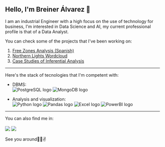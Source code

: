 ## Hello, I'm Breiner Álvarez 👋

I am an industrial Engineer with a high focus on the use of technology for business, I'm interested in Data Science and AI, my current professional profile is that of a Data Analyst.

You can check some of the projects that I've been working on:

1. [Free Zones Analysis (Spanish)](https://app.powerbi.com/view?r=eyJrIjoiOTIzOWJmZTItYTY3OC00Yzc3LTk1ODItZDg3MGVmNzgyYjYzIiwidCI6ImZkNjljZTFiLTIwYzYtNDJlYy1iNTRlLTZkMWIzODcwYWM2ZSIsImMiOjR9)
2. [Northern Lights Wordcloud](https://deepnote.com/workspace/breineralvarez-ac75274b-d33b-4e15-be7a-e8b9a66ee708/project/Aurora-page-analysis-f3f77c61-5e23-4ad0-8560-71e3595908ff)
3. [Case Studies of Inferential Analysis](https://rpubs.com/breiner_alvarez/1203259)

___

Here's the stack of tecnologies that I'm competent with:
* DBMS:\
![PostgreSQL logo](https://img.shields.io/badge/PostgreSQL-316192?style=for-the-badge&logo=postgresql&logoColor=white)
![MongoDB logo](https://img.shields.io/badge/MongoDB-4EA94B?style=for-the-badge&logo=mongodb&logoColor=white)

* Analysis and visualization:\
 ![Python logo](https://img.shields.io/badge/Python-FFD43B?style=for-the-badge&logo=python&logoColor=blue)
![Pandas logo](https://img.shields.io/badge/Pandas-2C2D72?style=for-the-badge&logo=pandas&logoColor=white)
![Excel logo](https://img.shields.io/badge/Microsoft_Excel-217346?style=for-the-badge&logo=microsoft-excel&logoColor=white)
![PowerBI logo](https://img.shields.io/badge/PowerBI-F2C811?style=for-the-badge&logo=Power%20BI&logoColor=white)
___
You can also find me in:\
\
<a href="https://bio.link/breineralvarez"><img src="https://img.shields.io/badge/bio.link-000000%7D?style=for-the-badge&logo=biolink&logoColor=white"></img></a>
<a href="https://linkedin.com/in/breineralvarez"><img src="https://img.shields.io/badge/LinkedIn-0077B5?style=for-the-badge&logo=linkedin&logoColor=white"></img></a>

See you around🧑‍💻✌️